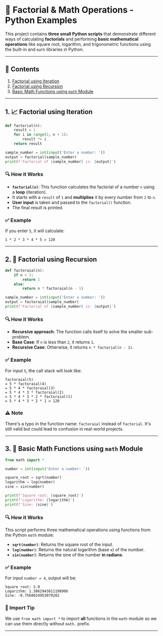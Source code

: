 # 📘 Factorial & Math Operations - Python Examples

This project contains **three small Python scripts** that demonstrate different ways of calculating **factorials** and performing **basic mathematical operations** like square root, logarithm, and trigonometric functions using the built-in and `math` libraries in Python.

---

## 📌 Contents

1. [Factorial using Iteration](#1-factorial-using-iteration)
2. [Factorial using Recursion](#2-factorial-using-recursion)
3. [Basic Math Functions using `math` Module](#3-basic-math-functions-using-math-module)

---

## 1. 📈 Factorial using Iteration

```python
def factorial(n):
    result = 1
    for i in range(2, n + 1):
        result *= i
    return result

sample_number = int(input('Enter a number: '))
output = factorial(sample_number)
print(f'Factorial of {sample_number} is: {output}')
```

### 🔍 How it Works

- **`factorial(n)`**: This function calculates the factorial of a number `n` using a **loop** (iteration).
- It starts with a `result` of `1` and **multiplies** it by every number from `2` to `n`.
- **User input** is taken and passed to the `factorial()` function.
- The final result is printed.

### ✅ Example
If you enter `5`, it will calculate:
```
1 * 2 * 3 * 4 * 5 = 120
```

---

## 2. 🔁 Factorial using Recursion

```python
def factoraial(n):
    if n < 2:
        return 1
    else:
        return n * factoraial(n - 1)

sample_number = int(input('Enter a number: '))
output = factoraial(sample_number)
print(f'Factorial of {sample_number} is: {output}')
```

### 🔍 How it Works

- **Recursive approach**: The function calls itself to solve the smaller sub-problem.
- **Base Case**: If `n` is less than `2`, it returns `1`.
- **Recursive Case**: Otherwise, it returns `n * factorial(n - 1)`.

### ✅ Example
For input `5`, the call stack will look like:
```
factoraial(5)
= 5 * factoraial(4)
= 5 * 4 * factoraial(3)
= 5 * 4 * 3 * factoraial(2)
= 5 * 4 * 3 * 2 * factoraial(1)
= 5 * 4 * 3 * 2 * 1 = 120
```

### ⚠️ Note
There's a typo in the function name: `factoraial` instead of `factorial`. It's still valid but could lead to confusion in real-world projects.

---

## 3. 🔬 Basic Math Functions using `math` Module

```python
from math import *

number = int(input('Enter a number: '))

square_root = sqrt(number)
logarithm = log(number)
sine = sin(number)

print(f'Square root: {square_root}')
print(f'Logarithm: {logarithm}')
print(f'Sine: {sine}')
```

### 🔍 How it Works

This script performs three mathematical operations using functions from the Python `math` module:

- **`sqrt(number)`**: Returns the square root of the input.
- **`log(number)`**: Returns the natural logarithm (base `e`) of the number.
- **`sin(number)`**: Returns the sine of the number **in radians**.

### ✅ Example
For input `number = 4`, output will be:
```
Square root: 2.0
Logarithm: 1.3862943611198906
Sine: -0.7568024953079282
```

### 📎 Import Tip
We use `from math import *` to import **all** functions in the `math` module so we can use them directly without `math.` prefix.

---

